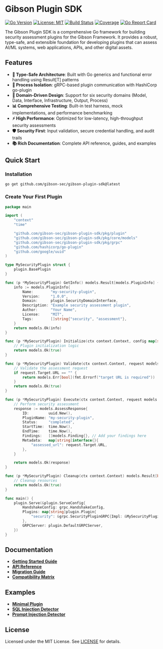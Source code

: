 # Gibson Plugin SDK

[![Go Version](https://img.shields.io/badge/go-1.21+-blue.svg)](https://golang.org)
[![License: MIT](https://img.shields.io/badge/License-MIT-yellow.svg)](https://opensource.org/licenses/MIT)
[![Build Status](https://img.shields.io/badge/build-passing-brightgreen.svg)](https://github.com/gibson-sec/gibson-plugin-sdk)
[![Coverage](https://img.shields.io/badge/coverage-85%25-green.svg)](https://github.com/gibson-sec/gibson-plugin-sdk)
[![Go Report Card](https://goreportcard.com/badge/github.com/gibson-sec/gibson-plugin-sdk)](https://goreportcard.com/report/github.com/gibson-sec/gibson-plugin-sdk)

The Gibson Plugin SDK is a comprehensive Go framework for building security assessment plugins for the Gibson Framework. It provides a robust, type-safe, and extensible foundation for developing plugins that can assess AI/ML systems, web applications, APIs, and other digital assets.

## Features

- **🔧 Type-Safe Architecture**: Built with Go generics and functional error handling using Result[T] patterns
- **🔌 Process Isolation**: gRPC-based plugin communication with HashiCorp go-plugin
- **🎯 Domain-Driven Design**: Support for six security domains (Model, Data, Interface, Infrastructure, Output, Process)
- **📊 Comprehensive Testing**: Built-in test harness, mock implementations, and performance benchmarking
- **⚡ High Performance**: Optimized for low-latency, high-throughput security assessments
- **🛡️ Security First**: Input validation, secure credential handling, and audit trails
- **📚 Rich Documentation**: Complete API reference, guides, and examples

## Quick Start

### Installation

```bash
go get github.com/gibson-sec/gibson-plugin-sdk@latest
```

### Create Your First Plugin

```go
package main

import (
    "context"
    "time"

    "github.com/gibson-sec/gibson-plugin-sdk/pkg/plugin"
    "github.com/gibson-sec/gibson-plugin-sdk/pkg/core/models"
    "github.com/gibson-sec/gibson-plugin-sdk/pkg/grpc"
    "github.com/hashicorp/go-plugin"
    "github.com/google/uuid"
)

type MySecurityPlugin struct {
    plugin.BasePlugin
}

func (p *MySecurityPlugin) GetInfo() models.Result[models.PluginInfo] {
    info := models.PluginInfo{
        Name:        "my-security-plugin",
        Version:     "1.0.0",
        Domain:      plugin.SecurityDomainInterface,
        Description: "Example security assessment plugin",
        Author:      "Your Name",
        License:     "MIT",
        Tags:        []string{"security", "assessment"},
    }
    return models.Ok(info)
}

func (p *MySecurityPlugin) Initialize(ctx context.Context, config map[string]interface{}) models.Result[bool] {
    // Plugin initialization logic
    return models.Ok(true)
}

func (p *MySecurityPlugin) Validate(ctx context.Context, request models.AssessRequest) models.Result[bool] {
    // Validate the assessment request
    if request.Target.URL == "" {
        return models.Err[bool](fmt.Errorf("target URL is required"))
    }
    return models.Ok(true)
}

func (p *MySecurityPlugin) Execute(ctx context.Context, request models.AssessRequest) models.Result[models.AssessResponse] {
    // Perform security assessment
    response := models.AssessResponse{
        ID:         uuid.New(),
        PluginName: "my-security-plugin",
        Status:     "completed",
        StartTime:  time.Now(),
        EndTime:    time.Now(),
        Findings:   []models.Finding{}, // Add your findings here
        Metadata:   map[string]interface{}{
            "assessed_url": request.Target.URL,
        },
    }

    return models.Ok(response)
}

func (p *MySecurityPlugin) Cleanup(ctx context.Context) models.Result[bool] {
    // Cleanup resources
    return models.Ok(true)
}

func main() {
    plugin.Serve(&plugin.ServeConfig{
        HandshakeConfig: grpc.HandshakeConfig,
        Plugins: map[string]plugin.Plugin{
            "security": &grpc.SecurityPluginGRPC{Impl: &MySecurityPlugin{}},
        },
        GRPCServer: plugin.DefaultGRPCServer,
    })
}
```

## Documentation

- **[Getting Started Guide](docs/getting-started/README.md)**
- **[API Reference](docs/API.md)**
- **[Migration Guide](MIGRATION.md)**
- **[Compatibility Matrix](COMPATIBILITY.md)**

## Examples

- **[Minimal Plugin](examples/minimal/)**
- **[SQL Injection Detector](examples/sql-injection/)**
- **[Prompt Injection Detector](examples/prompt-injection/)**

## License

Licensed under the MIT License. See [LICENSE](LICENSE) for details.
